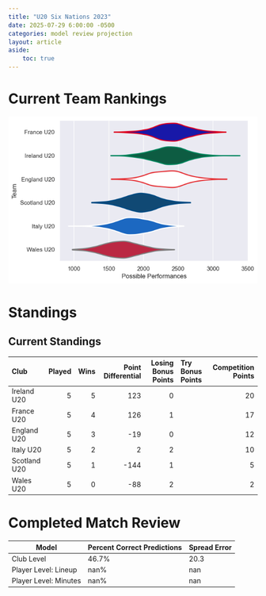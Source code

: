 ```yaml
---  
title: "U20 Six Nations 2023"  
date: 2025-07-29 6:00:00 -0500  
categories: model review projection  
layout: article  
aside:  
    toc: true  
---
```

# Current Team Rankings


![Club Rankings](plots/rankings_U20_Six_Nations_2023.png)
# Standings

## Current Standings


| Club         |   Played |   Wins |   Point Differential |   Losing Bonus Points | Try Bonus Points   |   Competition Points |
|:-------------|---------:|-------:|---------------------:|----------------------:|:-------------------|---------------------:|
| Ireland U20  |        5 |      5 |                  123 |                     0 |                    |                   20 |
| France U20   |        5 |      4 |                  126 |                     1 |                    |                   17 |
| England U20  |        5 |      3 |                  -19 |                     0 |                    |                   12 |
| Italy U20    |        5 |      2 |                    2 |                     2 |                    |                   10 |
| Scotland U20 |        5 |      1 |                 -144 |                     1 |                    |                    5 |
| Wales U20    |        5 |      0 |                  -88 |                     2 |                    |                    2 |



# Completed Match Review


| Model | Percent Correct Predictions | Spread Error |
| ------ | ------ | ------ |
| Club Level | 46.7% | 20.3 |
| Player Level: Lineup | nan% | nan |
| Player Level: Minutes | nan% | nan |

